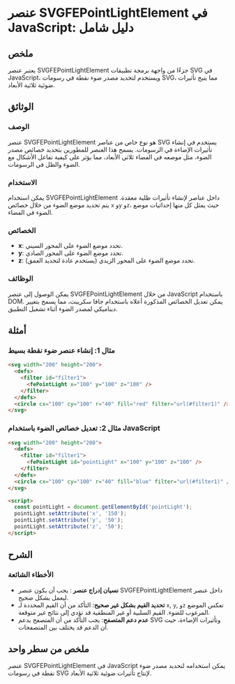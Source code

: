 <!--
Meta Description: # عنصر SVGFEPointLightElement في JavaScript: دليل شامل ## ملخص يعتبر عنصر SVGFEPointLightElement جزءًا من واجهة برمجة تطبيقات SVG في JavaScript، ويستخ...
Meta Keywords: 100, عنصر, svg, الضوء, filter
-->

# عنصر SVGFEPointLightElement في JavaScript: دليل شامل

## ملخص
يعتبر عنصر SVGFEPointLightElement جزءًا من واجهة برمجة تطبيقات SVG في JavaScript، ويستخدم لتحديد مصدر ضوء نقطة في رسومات SVG، مما يتيح تأثيرات ضوئية ثلاثية الأبعاد.

## الوثائق
### الوصف
عنصر SVGFEPointLightElement هو نوع خاص من عناصر SVG يستخدم في إنشاء تأثيرات الإضاءة في الرسومات. يسمح هذا العنصر للمطورين بتحديد خصائص مصدر الضوء، مثل موضعه في الفضاء ثلاثي الأبعاد، مما يؤثر على كيفية تفاعل الأشكال مع الضوء والظل في الرسومات.

### الاستخدام
يمكن استخدام SVGFEPointLightElement داخل عناصر <filter> لإنشاء تأثيرات ظلية معقدة. يتم تحديد موضع الضوء من خلال خصائص `x` و`y` و`z`، حيث يمثل كل منها إحداثيات موضع الضوء في الفضاء.

### الخصائص
- **x**: تحدد موضع الضوء على المحور السيني.
- **y**: تحدد موضع الضوء على المحور الصادي.
- **z**: تحدد موضع الضوء على المحور الزيدي (يستخدم عادة لتحديد العمق).

### الوظائف
يمكن الوصول إلى عنصر SVGFEPointLightElement من خلال JavaScript باستخدام DOM. يمكن تعديل الخصائص المذكورة أعلاه باستخدام جافا سكريبت، مما يسمح بتغيير ديناميكي لمصدر الضوء أثناء تشغيل التطبيق.

## أمثلة
### مثال 1: إنشاء عنصر ضوء نقطة بسيط
```html
<svg width="200" height="200">
  <defs>
    <filter id="filter1">
      <fePointLight x="100" y="100" z="100" />
    </filter>
  </defs>
  <circle cx="100" cy="100" r="40" fill="red" filter="url(#filter1)" />
</svg>
```

### مثال 2: تعديل خصائص الضوء باستخدام JavaScript
```html
<svg width="200" height="200">
  <defs>
    <filter id="filter1">
      <fePointLight id="pointLight" x="100" y="100" z="100" />
    </filter>
  </defs>
  <circle cx="100" cy="100" r="40" fill="blue" filter="url(#filter1)" />
</svg>

<script>
  const pointLight = document.getElementById('pointLight');
  pointLight.setAttribute('x', '150');
  pointLight.setAttribute('y', '50');
  pointLight.setAttribute('z', '50');
</script>
```

## الشرح
### الأخطاء الشائعة
- **نسيان إدراج عنصر <filter>**: يجب أن يكون عنصر SVGFEPointLightElement داخل عنصر <filter> ليعمل بشكل صحيح.
- **تحديد القيم بشكل غير صحيح**: التأكد من أن القيم المحددة لـ `x`, `y`, و`z` تعكس الموضع المرغوب للضوء. القيم السلبية أو غير المنطقية قد تؤدي إلى نتائج غير متوقعة.
- **عدم دعم المتصفح**: يجب التأكد من أن المتصفح يدعم SVG وتأثيرات الإضاءة، حيث أن الدعم قد يختلف بين المتصفحات.

## ملخص من سطر واحد
عنصر SVGFEPointLightElement في JavaScript يمكن استخدامه لتحديد مصدر ضوء نقطة في رسومات SVG لإنتاج تأثيرات ضوئية ثلاثية الأبعاد.